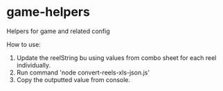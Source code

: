 # game-helpers
Helpers for game and related config

How to use:
1) Update the reelString bu using values from combo sheet for each reel individually.
2) Run command 'node convert-reels-xls-json.js'
3) Copy the outputted value from console.

